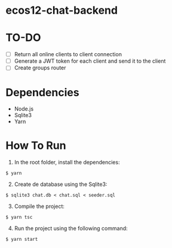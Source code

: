 # ecos12-chat-backend

# TO-DO

- [ ] Return all online clients to client connection
- [ ] Generate a JWT token for each client and send it to the client
- [ ] Create groups router

# Dependencies

- Node.js
- Sqlite3
- Yarn

# How To Run

1. In the root folder, install the dependencies:

```
$ yarn
```

2. Create de database using the Sqlite3:

```
$ sqlite3 chat.db < chat.sql < seeder.sql
```

3. Compile the project:

```
$ yarn tsc
```

4. Run the project using the following command:

```
$ yarn start
```
